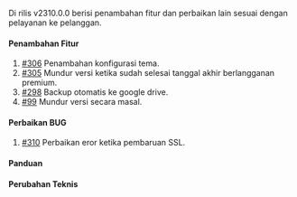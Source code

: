Di rilis v2310.0.0 berisi penambahan fitur dan perbaikan lain sesuai dengan pelayanan ke pelanggan.

#### Penambahan Fitur

1. [#306](https://github.com/OpenSID/wiki-saas/issues/306) Penambahan konfigurasi tema.
2. [#305](https://github.com/OpenSID/wiki-saas/issues/305) Mundur versi ketika sudah selesai tanggal akhir berlangganan premium.
3. [#298](https://github.com/OpenSID/wiki-saas/issues/298) Backup otomatis ke google drive.
4. [#99](https://github.com/OpenSID/wiki-saas/issues/99) Mundur versi secara masal.

#### Perbaikan BUG
1. [#310](https://github.com/OpenSID/dashboard-saas/issues/310) Perbaikan eror ketika pembaruan SSL.
#### Panduan

#### Perubahan Teknis

